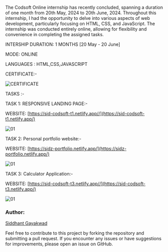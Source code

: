 The Codsoft Online internship has recently concluded, spanning a duration of one month from 20th May, 2024 to 20th June, 2024. Throughout this internship, I had the opportunity to delve into various aspects of web development, particularly focusing on HTML, CSS, and JavaScript. The internship was conducted entirely online, allowing for flexibility and convenience in completing the assigned tasks.

INTERSHIP DURATION: 1 MONTHS [20 May - 20 June]


MODE: ONLINE

LANGUAGES : HTML,CSS,JAVASCRIPT

CERTIFICATE:-

![CERTIFICATE](https://github.com/siddhant-gayakwad/CODSOFT/assets/101993978/3b640be0-2d04-4d97-ad13-3dd936fbae2d)

 TASKS :-

TASK 1: RESPONSIVE LANDING PAGE:-

WEBSITE: [https://sid-codsoft-t1.netlify.app//](https://sid-codsoft-t1.netlify.app/)

![01](https://github.com/siddhant-gayakwad/CODSOFT/assets/101993978/2902f0dc-c80a-47f2-ad0e-691a56efb70d)

TASK 2: Personal portfolio website:-

WEBSITE: [https://sidz-portfolio.netlify.app/](https://sidz-portfolio.netlify.app/) 

![01](https://github.com/siddhant-gayakwad/Prodigy-InfoTech-/assets/101993978/774e56e2-6514-4e7c-bcf5-3239891054b6)

TASK 3: Calculator Application:-

WEBSITE: [https://sid-codsoft-t3.netlify.app//](https://sid-codsoft-t3.netlify.app/)

![01](https://github.com/siddhant-gayakwad/CODSOFT/assets/101993978/d4004d19-2bea-43f3-9183-ed3bc6bb959c)

### Author:

[Siddhant Gayakwad](https://www.linkedin.com/in/siddhant-gayakwad-524524191/)

Feel free to contribute to this project by forking the repository and submitting a pull request. If you encounter any issues or have suggestions for improvements, please open an issue on GitHub.

